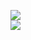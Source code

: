 [![](https://img.shields.io/badge/Made%20With-Github%20Spray-lightgrey.svg?style=for-the-badge&logo=github)](https://github.com/Annihil/github-spray#4304)  
[![](https://i.imgur.com/2DrTn0Z.gif)](https://github.com/Annihil/github-spray)